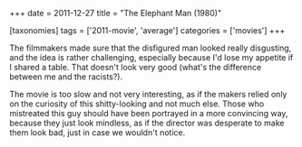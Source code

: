 +++
date = 2011-12-27
title = "The Elephant Man (1980)"

[taxonomies]
tags = ['2011-movie', 'average']
categories = ['movies']
+++

The filmmakers made sure that the disfigured man looked really
disgusting, and the idea is rather challenging, especially because I\'d
lose my appetite if I shared a table. That doesn\'t look very good
(what\'s the difference between me and the racists?).

The movie is too slow and not very interesting, as if the makers relied
only on the curiosity of this shitty-looking and not much else. Those
who mistreated this guy should have been portrayed in a more convincing
way, because they just look mindless, as if the director was desperate
to make them look bad, just in case we wouldn\'t notice.
